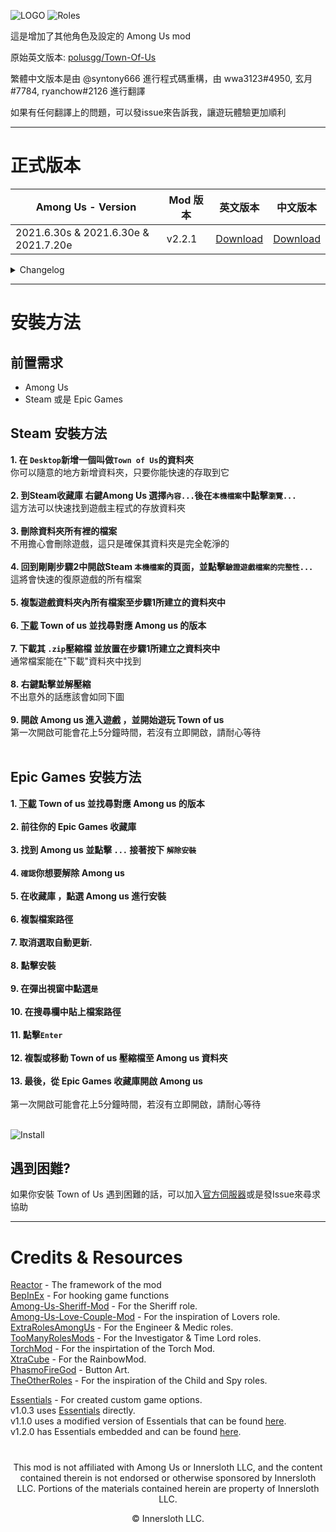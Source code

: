![LOGO](./Images/TOU-logo.png)
![Roles](./Images/Roles3.png)

這是增加了其他角色及設定的 Among Us mod 

原始英文版本: [polusgg/Town-Of-Us](https://github.com/polusgg/Town-Of-Us)

繁體中文版本是由 @syntony666 進行程式碼重構，由 wwa3123#4950, 玄月#7784, ryanchow#2126 進行翻譯

如果有任何翻譯上的問題，可以發issue來告訴我，讓遊玩體驗更加順利

-----------------------
# 正式版本
| Among Us - Version| Mod 版本 | 英文版本 | 中文版本                                                     |
|----------|-------------|-----------------|-----------------|
| 2021.6.30s & 2021.6.30e & 2021.7.20e | v2.2.1 | [Download](https://github.com/polusgg/Town-Of-Us/releases/download/v2.2.1/TOU_221.zip) | [Download](https://github.com/syntony666/Town-Of-Us/releases/download/v2.2.1_zh_TW/TOU_221_zh_TW.zip) |

<details>
  <summary> Changelog </summary>
  <details>
  <summary> v2.2.1 </summary>
  <ul> <li>Fix for the credits removed in v2.0.3 </li> </ul>
  </details>
</details>


-----------------------
# 安裝方法
## 前置需求
- Among Us
- Steam 或是 Epic Games

## Steam 安裝方法
**1. 在 `Desktop`新增一個叫做`Town of Us`的資料夾**\
你可以隨意的地方新增資料夾，只要你能快速的存取到它\
\
**2. 到Steam收藏庫 右鍵Among Us 選擇`內容...`後在`本機檔案`中點擊`瀏覽...`**\
這方法可以快速找到遊戲主程式的存放資料夾\
\
**3. 刪除資料夾所有裡的檔案**\
不用擔心會刪除遊戲，這只是確保其資料夾是完全乾淨的\
\
**4. 回到剛剛步驟2中開啟Steam `本機檔案`的頁面，並點擊`驗證遊戲檔案的完整性...`**\
這將會快速的復原遊戲的所有檔案\
\
**5. 複製遊戲資料夾內所有檔案至步驟1所建立的資料夾中**\
\
**6. [下載](#正式版本) Town of us 並找尋對應 Among us 的版本**\
\
**7. 下載其 `.zip`壓縮檔 並放置在步驟1所建立之資料夾中**\
通常檔案能在"下載"資料夾中找到\
\
**8. 右鍵點擊並解壓縮**\
不出意外的話應該會如同下圖\
\
**9. 開啟 Among us 進入遊戲 ，並開始遊玩 Town of us**\
第一次開啟可能會花上5分鐘時間，若沒有立即開啟，請耐心等待<br/>
<br/>

## Epic Games 安裝方法
**1. [下載](#正式版本) Town of us 並找尋對應 Among us 的版本**\
\
**2.  前往你的 Epic Games 收藏庫**\
\
**3. 找到 Among us 並點擊 ` ... `  接著按下 `解除安裝`**\
\
**4. `確認`你想要解除 Among us**\
\
**5. 在收藏庫 ，點選 Among us 進行安裝**\
\
**6. 複製檔案路徑**\
\
**7. 取消選取自動更新.**\
\
**8. 點擊安裝**\
\
**9. 在彈出視窗中點選`是`**\
\
**10. 在搜尋欄中貼上檔案路徑**\
\
**11. 點擊`Enter`**\
\
**12. 複製或移動 Town of us 壓縮檔至 Among us 資料夾**\
\
**13. 最後，從 Epic Games 收藏庫開啟 Among us**\
\
第一次開啟可能會花上5分鐘時間，若沒有立即開啟，請耐心等待<br/>
<br/>

![Install](https://i.imgur.com/pvBAyZN.png)
<br/>

## 遇到困難?
如果你安裝 Town of Us 遇到困難的話，可以加入[官方伺服器](https://discord.gg/polus)或是發Issue來尋求協助

-----------------------
# Credits & Resources
[Reactor](https://github.com/NuclearPowered/Reactor) - The framework of the mod\
[BepInEx](https://github.com/BepInEx) - For hooking game functions\
[Among-Us-Sheriff-Mod](https://github.com/Woodi-dev/Among-Us-Sheriff-Mod) - For the Sheriff role.\
[Among-Us-Love-Couple-Mod](https://github.com/Woodi-dev/Among-Us-Love-Couple-Mod) - For the inspiration of Lovers role.\
[ExtraRolesAmongUs](https://github.com/NotHunter101/ExtraRolesAmongUs) - For the Engineer & Medic roles.\
[TooManyRolesMods](https://github.com/Hardel-DW/TooManyRolesMods) - For the Investigator & Time Lord roles.\
[TorchMod](https://github.com/tomozbot/TorchMod) - For the inspirtation of the Torch Mod.\
[XtraCube](https://github.com/XtraCube) - For the RainbowMod.\
[PhasmoFireGod](https://twitch.tv/PhasmoFireGod) - Button Art.\
[TheOtherRoles](https://github.com/Eisbison/TheOtherRoles) - For the inspiration of the Child and Spy roles.

[Essentials](https://github.com/DorCoMaNdO/Reactor-Essentials) - For created custom game options.\
v1.0.3 uses [Essentials](https://github.com/DorCoMaNdO/Reactor-Essentials) directly.\
v1.1.0 uses a modified version of Essentials that can be found [here](https://github.com/slushiegoose/Reactor-Essentials).\
v1.2.0 has Essentials embedded and can be found [here](https://github.com/slushiegoose/Town-Of-Us/tree/master/source/Patches/CustomOption).

#

<p align="center">This mod is not affiliated with Among Us or Innersloth LLC, and the content contained therein is not endorsed or otherwise sponsored by Innersloth LLC. Portions of the materials contained herein are property of Innersloth LLC.</p>
<p align="center">© Innersloth LLC.</p>
